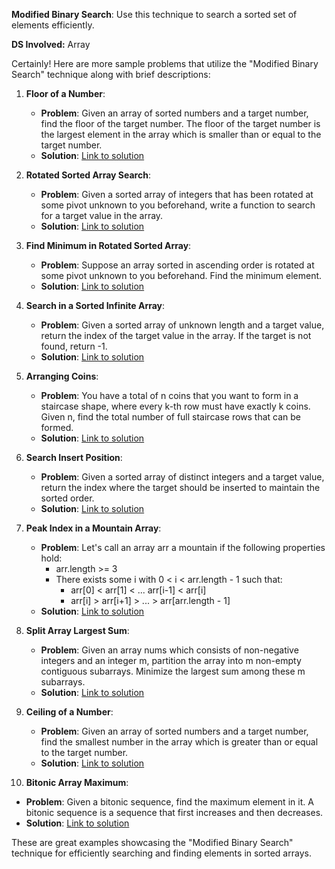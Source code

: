 **Modified Binary Search**:
Use this technique to search a sorted set of elements efficiently.

**DS Involved:** Array

Certainly! Here are more sample problems that utilize the "Modified Binary Search" technique along with brief descriptions:

1. **Floor of a Number**:
   - **Problem**: Given an array of sorted numbers and a target number, find the floor of the target number. The floor of the target number is the largest element in the array which is smaller than or equal to the target number.
   - **Solution**: [Link to solution](https://leetcode.com/problems/sqrtx/)

2. **Rotated Sorted Array Search**:
   - **Problem**: Given a sorted array of integers that has been rotated at some pivot unknown to you beforehand, write a function to search for a target value in the array.
   - **Solution**: [Link to solution](https://leetcode.com/problems/search-in-rotated-sorted-array/)

3. **Find Minimum in Rotated Sorted Array**:
   - **Problem**: Suppose an array sorted in ascending order is rotated at some pivot unknown to you beforehand. Find the minimum element.
   - **Solution**: [Link to solution](https://leetcode.com/problems/find-minimum-in-rotated-sorted-array/)

4. **Search in a Sorted Infinite Array**:
   - **Problem**: Given a sorted array of unknown length and a target value, return the index of the target value in the array. If the target is not found, return -1.
   - **Solution**: [Link to solution](https://leetcode.com/problems/search-in-a-sorted-array-of-unknown-size/)

5. **Arranging Coins**:
   - **Problem**: You have a total of n coins that you want to form in a staircase shape, where every k-th row must have exactly k coins. Given n, find the total number of full staircase rows that can be formed.
   - **Solution**: [Link to solution](https://leetcode.com/problems/arranging-coins/)

6. **Search Insert Position**:
   - **Problem**: Given a sorted array of distinct integers and a target value, return the index where the target should be inserted to maintain the sorted order.
   - **Solution**: [Link to solution](https://leetcode.com/problems/search-insert-position/)

7. **Peak Index in a Mountain Array**:
   - **Problem**: Let's call an array arr a mountain if the following properties hold:
     - arr.length >= 3
     - There exists some i with 0 < i < arr.length - 1 such that:
       - arr[0] < arr[1] < ... arr[i-1] < arr[i]
       - arr[i] > arr[i+1] > ... > arr[arr.length - 1]
   - **Solution**: [Link to solution](https://leetcode.com/problems/peak-index-in-a-mountain-array/)

8. **Split Array Largest Sum**:
   - **Problem**: Given an array nums which consists of non-negative integers and an integer m, partition the array into m non-empty contiguous subarrays. Minimize the largest sum among these m subarrays.
   - **Solution**: [Link to solution](https://leetcode.com/problems/split-array-largest-sum/)
  
9. **Ceiling of a Number**:
   - **Problem**: Given an array of sorted numbers and a target number, find the smallest number in the array which is greater than or equal to the target number.
   - **Solution**: [Link to solution](https://leetcode.com/problems/find-smallest-letter-greater-than-target/)

10. **Bitonic Array Maximum**:
   - **Problem**: Given a bitonic sequence, find the maximum element in it. A bitonic sequence is a sequence that first increases and then decreases.
   - **Solution**: [Link to solution](https://www.geeksforgeeks.org/find-the-maximum-element-in-an-array-which-is-first-increasing-and-then-decreasing/)

These are great examples showcasing the "Modified Binary Search" technique for efficiently searching and finding elements in sorted arrays.


